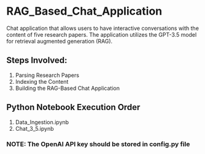 # RAG_Based_Chat_Application

Chat application that allows users to have interactive conversations with the content of five research papers. The application utilizes the GPT-3.5 model for retrieval augmented generation (RAG).

## Steps Involved:
1. Parsing Research Papers
2. Indexing the Content
3. Building the RAG-Based Chat Application

## Python Notebook Execution Order
1. Data_Ingestion.ipynb
2. Chat_3_5.ipynb

### **NOTE**: The OpenAI API key should be stored in config.py file 
